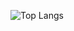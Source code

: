 ![Top Langs](https://github-readme-stats.vercel.app/api/top-langs/?username=pankajstripathi&layout=compact)
